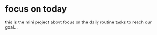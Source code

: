 # focus on today
this is the mini project about focus on the daily routine tasks to reach our goal...
